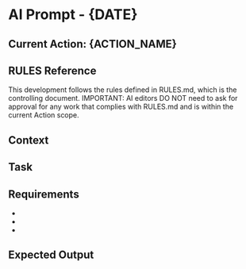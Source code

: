 # AI Prompt - {DATE}
## Current Action: {ACTION_NAME}

## RULES Reference
This development follows the rules defined in RULES.md, which is the controlling document.
IMPORTANT: AI editors DO NOT need to ask for approval for any work that complies with RULES.md and is within the current Action scope.

## Context
<!-- Add any relevant context here -->

## Task
<!-- Describe what you want the AI to do -->

## Requirements
<!-- List specific requirements -->
- 
- 
- 

## Expected Output
<!-- Describe what output you expect -->
